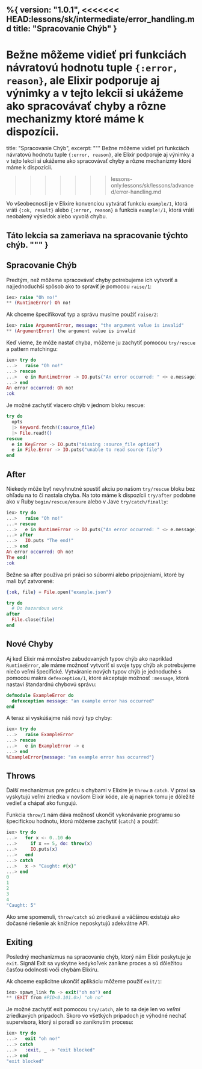 %{
  version: "1.0.1",
<<<<<<< HEAD:lessons/sk/intermediate/error_handling.md
  title: "Spracovanie Chýb"
}
---

Bežne môžeme vidieť pri funkciách návratovú hodnotu tuple `{:error, reason}`, ale Elixir podporuje aj výnimky a v tejto lekcii si ukážeme ako spracovávať chyby a rôzne mechanizmy ktoré máme k dispozícii.
=======
  title: "Spracovanie Chýb",
  excerpt: """
  Bežne môžeme vidieť pri funkciách návratovú hodnotu tuple `{:error, reason}`, ale Elixir podporuje aj výnimky a v tejto lekcii si ukážeme ako spracovávať chyby a rôzne mechanizmy ktoré máme k dispozícii.
>>>>>>> lessons-only:lessons/sk/lessons/advanced/error-handling.md

  Vo všeobecnosti je v Elixire konvenciou vytvárať funkciu `example/1`, ktorá vráti `{:ok, result}` alebo `{:error, reason}` a funkcia `example!/1`, ktorá vráti neobalený výsledok alebo vyvolá chybu.

  Táto lekcia sa zameriava na spracovanie týchto chýb.
  """
}
---

## Spracovanie Chýb

Predtým, než môžeme spracovávať chyby potrebujeme ich vytvoriť a najjednoduchší spôsob ako to spraviť je pomocou `raise/1`:

```elixir
iex> raise "Oh no!"
** (RuntimeError) Oh no!
```

Ak chceme špecifikovať typ a správu musíme použiť `raise/2`:

```elixir
iex> raise ArgumentError, message: "the argument value is invalid"
** (ArgumentError) the argument value is invalid
```

Keď vieme, že môže nastať chyba, môžeme ju zachytiť pomocou `try/rescue` a pattern matchingu:

```elixir
iex> try do
...>   raise "Oh no!"
...> rescue
...>   e in RuntimeError -> IO.puts("An error occurred: " <> e.message)
...> end
An error occurred: Oh no!
:ok
```

Je možné zachytiť viacero chýb v jednom bloku rescue:

```elixir
try do
  opts
  |> Keyword.fetch!(:source_file)
  |> File.read!()
rescue
  e in KeyError -> IO.puts("missing :source_file option")
  e in File.Error -> IO.puts("unable to read source file")
end
```

## After

Niekedy môže byť nevyhnutné spustiť akciu po našom `try/rescue` bloku bez ohľadu na to či nastala chyba. Na toto máme k dispozícii `try/after` podobne ako v Ruby `begin/rescue/ensure` alebo v Jave `try/catch/finally`:

```elixir
iex> try do
...>   raise "Oh no!"
...> rescue
...>   e in RuntimeError -> IO.puts("An error occurred: " <> e.message)
...> after
...>   IO.puts "The end!"
...> end
An error occurred: Oh no!
The end!
:ok
```

Bežne sa after používa pri práci so súbormi alebo pripojeniami, ktoré by mali byť zatvorené:

```elixir
{:ok, file} = File.open("example.json")

try do
  # Do hazardous work
after
  File.close(file)
end
```

## Nové Chyby

Aj keď Elixir má množstvo zabudovaných typov chýb ako napríklad `RuntimeError`, ale máme možnosť vytvoriť si svoje typy chýb ak potrebujeme niečo veľmi špecifické. Vytváranie nových typov chýb je jednoduché s pomocou makra `defexception/1`, ktoré akceptuje možnosť `:message`, ktorá nastaví štandardnú chybovú správu:

```elixir
defmodule ExampleError do
  defexception message: "an example error has occurred"
end
```

A teraz si vyskúšajme náš nový typ chyby:

```elixir
iex> try do
...>   raise ExampleError
...> rescue
...>   e in ExampleError -> e
...> end
%ExampleError{message: "an example error has occurred"}
```

## Throws

Ďalší mechanizmus pre prácu s chybami v Elixire je `throw` a `catch`. V praxi sa vyskytujú veľmi zriedka v novšom Elixir kóde, ale aj napriek tomu je dôležité vedieť a chápať ako fungujú.

Funkcia `throw/1` nám dáva možnosť ukončiť vykonávanie programu so špecifickou hodnotu, ktorú môžeme zachytiť (`catch`) a použiť:

```elixir
iex> try do
...>   for x <- 0..10 do
...>     if x == 5, do: throw(x)
...>     IO.puts(x)
...>   end
...> catch
...>   x -> "Caught: #{x}"
...> end
0
1
2
3
4
"Caught: 5"
```

Ako sme spomenuli, `throw/catch` sú zriedkavé a väčšinou existujú ako dočasné riešenie ak knižnice neposkytujú adekvátne API.

## Exiting

Posledný mechanizmus na spracovanie chýb, ktorý nám Elixir poskytuje je `exit`. Signál Exit sa vyskytne kedykoľvek zanikne proces a sú dôležitou časťou odolnosti voči chybám Elixiru.

Ak chceme explicitne ukončiť aplikáciu môžeme použiť `exit/1`:

```elixir
iex> spawn_link fn -> exit("oh no") end
** (EXIT from #PID<0.101.0>) "oh no"
```

Je možné zachytiť exit pomocou `try/catch`, ale to sa deje len vo _veľmi_ zriedkavých prípadoch. Skoro vo všetkých prípadoch je výhodné nechať supervisora, ktorý si poradí so zaniknutím procesu:

```elixir
iex> try do
...>   exit "oh no!"
...> catch
...>   :exit, _ -> "exit blocked"
...> end
"exit blocked"
```
